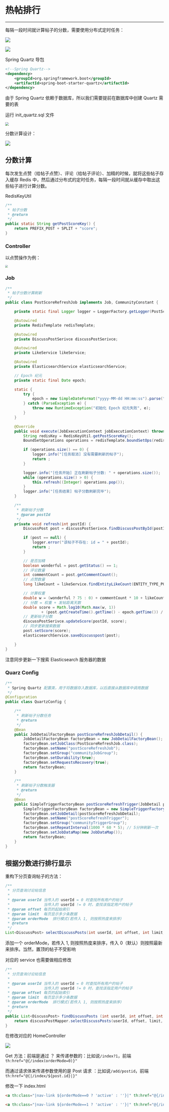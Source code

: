 # 热帖排行

---

每隔一段时间就计算帖子的分数，需要使用分布式定时任务：

![](https://gitee.com/veal98/images/raw/master/img/20210131152028.png)

![](https://gitee.com/veal98/images/raw/master/img/20210131152852.png)

Spring Quartz 导包

```xml
<!--Spring Quartz-->
<dependency>
    <groupId>org.springframework.boot</groupId>
    <artifactId>spring-boot-starter-quartz</artifactId>
</dependency>
```

由于 Spring Quartz 依赖于数据库，所以我们需要提前在数据库中创建 Quartz 需要的表

运行 init_quartz.sql 文件

<img src="https://gitee.com/veal98/images/raw/master/img/20210131155131.png" style="zoom: 67%;" />

分数计算设计：

![](https://gitee.com/veal98/images/raw/master/img/20210131161518.png)



## 分数计算

每次发生点赞（给帖子点赞）、评论（给帖子评论）、加精的时候，就将这些帖子存入缓存 Redis 中，然后通过分布式的定时任务，每隔一段时间就从缓存中取出这些帖子进行计算分数。

RedisKeyUtil

```java
/**
 * 帖子分数
 * @return
 */
public static String getPostScoreKey() {
    return PREFIX_POST + SPLIT + "score";
}
```

### Controller

以点赞操作为例：

<img src="https://gitee.com/veal98/images/raw/master/img/20210131173755.png" style="zoom: 50%;" />

### Job

```java
/**
 * 帖子分数计算刷新
 */
public class PostScoreRefreshJob implements Job, CommunityConstant {

    private static final Logger logger = LoggerFactory.getLogger(PostScoreRefreshJob.class);

    @Autowired
    private RedisTemplate redisTemplate;

    @Autowired
    private DiscussPostSerivce discussPostSerivce;

    @Autowired
    private LikeService likeService;

    @Autowired
    private ElasticsearchService elasticsearchService;

    // Epoch 纪元
    private static final Date epoch;

    static {
        try {
            epoch = new SimpleDateFormat("yyyy-MM-dd HH:mm:ss").parse("2014-01-01 00:00:00");
        } catch (ParseException e) {
            throw new RuntimeException("初始化 Epoch 纪元失败", e);
        }
    }

    @Override
    public void execute(JobExecutionContext jobExecutionContext) throws JobExecutionException {
        String redisKey = RedisKeyUtil.getPostScoreKey();
        BoundSetOperations operations = redisTemplate.boundSetOps(redisKey);

        if (operations.size() == 0) {
            logger.info("[任务取消] 没有需要刷新的帖子");
            return ;
        }

        logger.info("[任务开始] 正在刷新帖子分数: " + operations.size());
        while (operations.size() > 0) {
            this.refresh((Integer) operations.pop());
        }
        logger.info("[任务结束] 帖子分数刷新完毕");
    }

    /**
     * 刷新帖子分数
     * @param postId
     */
    private void refresh(int postId) {
        DiscussPost post = discussPostSerivce.findDiscussPostById(postId);

        if (post == null) {
            logger.error("该帖子不存在: id = " + postId);
            return ;
        }

        // 是否加精
        boolean wonderful = post.getStatus() == 1;
        // 评论数量
        int commentCount = post.getCommentCount();
        // 点赞数量
        long likeCount = likeService.findEntityLikeCount(ENTITY_TYPE_POST, postId);

        // 计算权重
        double w = (wonderful ? 75 : 0) + commentCount * 10 + likeCount * 2;
        // 分数 = 权重 + 发帖距离天数
        double score = Math.log10(Math.max(w, 1))
                + (post.getCreateTime().getTime() - epoch.getTime()) / (1000 * 3600 * 24);
        // 更新帖子分数
        discussPostSerivce.updateScore(postId, score);
        // 同步更新搜索数据
        post.setScore(score);
        elasticsearchService.saveDiscusspost(post);

    }
}
```

注意同步更新一下搜索 Elasticsearch 服务器的数据

### Quarz Config

```java
/**
 * Spring Quartz 配置类，用于将数据存入数据库，以后直接从数据库中调用数据
 */
@Configuration
public class QuartzConfig {

    /**
     * 刷新帖子分数任务
     * @return
     */
    @Bean
    public JobDetailFactoryBean postScoreRefreshJobDetail() {
        JobDetailFactoryBean factoryBean = new JobDetailFactoryBean();
        factoryBean.setJobClass(PostScoreRefreshJob.class);
        factoryBean.setName("postScoreRefreshJob");
        factoryBean.setGroup("communityJobGroup");
        factoryBean.setDurability(true);
        factoryBean.setRequestsRecovery(true);
        return factoryBean;
    }

    /**
     * 刷新帖子分数触发器
     * @return
     */
    @Bean
    public SimpleTriggerFactoryBean postScoreRefreshTrigger(JobDetail postScoreRefreshJobDetail) {
        SimpleTriggerFactoryBean factoryBean = new SimpleTriggerFactoryBean();
        factoryBean.setJobDetail(postScoreRefreshJobDetail);
        factoryBean.setName("postScoreRefreshTrigger");
        factoryBean.setGroup("communityTriggerGroup");
        factoryBean.setRepeatInterval(1000 * 60 * 5); // 5分钟刷新一次
        factoryBean.setJobDataMap(new JobDataMap());
        return factoryBean;
    }
}
```

## 根据分数进行排行显示

重构下分页查询帖子的方法：

```java
/**
 * 分页查询讨论帖信息
 *
 * @param userId 当传入的 userId = 0 时查找所有用户的帖子
 *               当传入的 userId != 0 时，查找该指定用户的帖子
 * @param offset 每页的起始索引
 * @param limit  每页显示多少条数据
 * @param orderMode  排行模式(若传入 1, 则按照热度来排序)
 * @return
 */
List<DiscussPost> selectDiscussPosts(int userId, int offset, int limit, int orderMode);
```

添加一个 orderMode，若传入 1, 则按照热度来排序，传入 0（默认）则按照最新来排序。当然，置顶的帖子不受影响

对应的 service 也需要做相应修改

```java
/**
 * 分页查询讨论帖信息
 *
 * @param userId 当传入的 userId = 0 时查找所有用户的帖子
 *               当传入的 userId != 0 时，查找该指定用户的帖子
 * @param offset 每页的起始索引
 * @param limit  每页显示多少条数据
 * @param orderMode  排行模式(若传入 1, 则按照热度来排序)
 * @return
 */
public List<DiscussPost> findDiscussPosts (int userId, int offset, int limit, int orderMode) {
    return discussPostMapper.selectDiscussPosts(userId, offset, limit, orderMode);
}
```

在修改对应的 HomeController

![](https://gitee.com/veal98/images/raw/master/img/20210131175558.png)

Get 方法：前端是通过 ？ 来传递参数的：比如说`/index?1`，前端 `th:href="@{/index(orderMode=0)}"`

而通过请求体来传递参数使用的是 Post 请求 ：比如说`/add/postid`，前端 `th:href="@{|/index/${post.id}|}"`

修改一下 index.html

```html
<a th:class="|nav-link ${orderMode==0 ? 'active' : ''}|" th:href="@{/index(orderMode=0)}"><i class="bi bi-lightning"></i> 最新</a>

<a th:class="|nav-link ${orderMode==1 ? 'active' : ''}|" th:href="@{/index(orderMode=1)}"><i class="bi bi-hand-thumbs-up"></i> 最热</a>
```